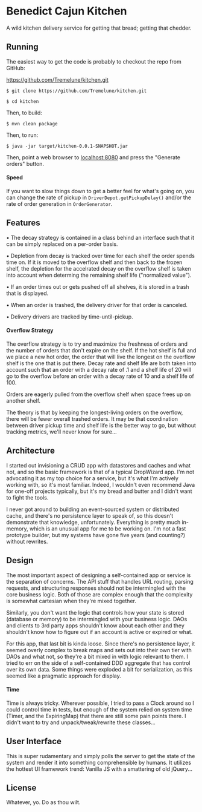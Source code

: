 # Benedict Cajun Kitchen

A wild kitchen delivery service for getting that bread; getting that chedder.

## Running

The easiest way to get the code is probably to checkout the repo from GitHub:

https://github.com/Tremelune/kitchen.git

`$ git clone https://github.com/Tremelune/kitchen.git`

`$ cd kitchen`

Then, to build:

`$ mvn clean package`

Then, to run:

`$ java -jar target/kitchen-0.0.1-SNAPSHOT.jar`

Then, point a web browser to [localhost:8080](http://localhost.com:8080/) and press the "Generate
 orders" button.

#### Speed

If you want to slow things down to get a better feel for what's going on, you can change the rate
of pickup in `DriverDepot.getPickupDelay()` and/or the rate of order generation in `OrderGenerator`.

## Features

• The decay strategy is contained in a class behind an interface such that it can be simply replaced
on a per-order basis.

• Depletion from decay is tracked over time for each shelf the order spends time on. If it is moved to the overflow
shelf and then back to the frozen shelf, the depletion for the accelrated decay on the overflow shelf is
taken into account when determing the remaining shelf life ("normalized value").

• If an order times out or gets pushed off all shelves, it is stored in a trash that is displayed.

• When an order is trashed, the delivery driver for that order is canceled.

• Delivery drivers are tracked by time-until-pickup.

#### Overflow Strategy

The overflow strategy is to try and maximize the freshness of orders and the number of orders that don't expire
on the shelf. If the hot shelf is full and we place a new hot order, the order that will live the longest
on the overflow shelf is the one that is put there. Decay rate and shelf life are both taken into account
such that an order with a decay rate of .1 and a shelf life of 20 will go to the overflow before an order
with a decay rate of 10 and a shelf life of 100.

Orders are eagerly pulled from the overflow shelf when space frees up on another shelf.

The theory is that by keeping the longest-living orders on the overflow, there will be fewer overall
trashed orders. It may be that coordination between driver pickup time and shelf life is the better way
to go, but without tracking metrics, we'll never know for sure...

## Architecture

I started out invisioning a CRUD app with datastores and caches and what not, and so the basic framework
is that of a typical DropWizard app. I'm not advocating it as my top choice for a service, but it's what I'm
actively working with, so it's most familiar. Indeed, I wouldn't even recommend Java for one-off
projects typically, but it's my bread and butter and I didn't want to fight the tools.

I never got around to building an event-sourced system or distributed cache, and there's no persistence layer
to speak of, so this doesn't demonstrate that knowledge, unfortunately. Everything is pretty much
in-memory, which is an unusual app for me to be working on. I'm not a fast prototype builder, but my
 systems have gone five years (and counting?) without rewrites.

## Design

The most important aspect of designing a self-contained app or service is the separation of concerns. The API
stuff that handles URL routing, parsing requests, and structuring responses should not be intermingled with
the core business logic. Both of those are complex enough that the complexity is somewhat cartesian when
they're mixed together.

Similarly, you don't want the logic that controls how your state is stored (database or memory) to be
intermingled with your business logic. DAOs and clients to 3rd party apps shouldn't know about each other
and they shouldn't know how to figure out if an account is active or expired or what.

For this app, that last bit is kinda loose. Since there's no persistence layer, it seemed overly complex
to break maps and sets out into their own tier with DAOs and what not, so they're a bit mixed in with
logic relevant to them. I tried to err on the side of a self-contained DDD aggregate that has control over its
own data. Some things were exploded a bit for serialization, as this seemed like a pragmatic approach
for display.

#### Time

Time is always tricky. Wherever possible, I tried to pass a Clock around so I could control time in tests,
but enough of the system relied on system time (Timer, and the ExpiringMap) that there are still some pain
points there. I didn't want to try and unpack/tweak/rewrite these classes...

## User Interface

This is super rudamentary and simply polls the server to get the state of the system and render it into something comprehensible by humans. It utilizes the hottest UI framework trend: Vanilla JS with a smattering of old jQuery...

## License

Whatever, yo. Do as thou wilt.
